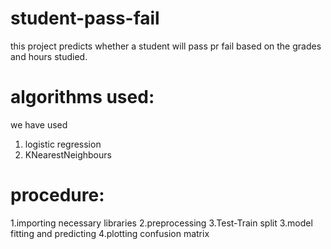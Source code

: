 # student-pass-fail
this project predicts whether a student will pass pr fail based on the grades and hours studied.

# algorithms used:
we have used 
1. logistic regression 
2. KNearestNeighbours

# procedure:
1.importing necessary libraries
2.preprocessing 
3.Test-Train split
3.model fitting and predicting
4.plotting confusion matrix
